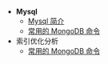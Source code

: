 * **Mysql**
  * [Mysql 简介](mysql/)
  * [常用的 MongoDB 命令](mongo/常用的-MongoDB-命令.md)
* 索引优化分析
  * [常用的 MongoDB 命令](mongo/常用的-MongoDB-命令.md)


